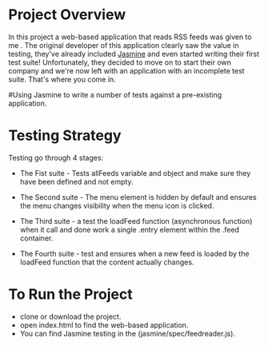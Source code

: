 # Project Overview

In this project a web-based application that reads RSS feeds was given to me .
The original developer of this application clearly saw the value in testing, they've already included [Jasmine](http://jasmine.github.io/) and even started writing their first test suite! Unfortunately, they decided to move on to start their own company and we're now left with an application with an incomplete test suite. That's where you come in.

#Using Jasmine to write a number of tests against a pre-existing application.

# Testing Strategy
Testing go through 4 stages:

* The Fist suite -
    Tests allFeeds variable and object and make sure they have been defined and not empty.

* The Second suite -
    The menu element is hidden by default and ensures the menu changes visibility when the menu icon is clicked.

* The Third suite -
    a test the loadFeed function (asynchronous function) when it call and done work a single .entry element within the .feed container.

 * The Fourth suite -
    test and ensures when a new feed is loaded by the loadFeed function that the content actually changes.

# To Run the Project
- clone or download the project.
- open index.html to find the web-based application.
- You can find Jasmine testing in the (jasmine/spec/feedreader.js).
